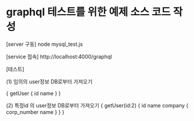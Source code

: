 # graphql 테스트를 위한 예제 소스 코드 작성
[server 구동]
node mysql_test.js

[service 접속]
http://localhost:4000/graphql

[테스트]

(1) 임의의 user정보 DB로부터 가져오기

{
  getUser {
    id
    name
  }
}


(2) 특정id 의 user정보 DB로부터 가져오기
{
  getUser(id:2) {
    id
    name
    company {
      corp_number
      name
    }
  }
}